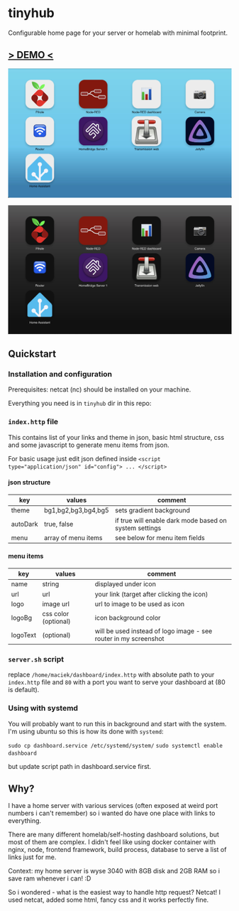 # tinyhub

Configurable home page for your server or homelab with minimal footprint.

## [> DEMO <](https://macap.github.io/tinyhub/)

![Tinyhub screenshot](/docs/bg2.jpg)

![Tinyhub dark mode screenshot](/docs/dark.jpg)

## Quickstart

### Installation and configuration

Prerequisites: netcat (nc) should be installed on your machine.

Everything you need is in `tinyhub` dir in this repo:

### `index.http` file

This contains list of your links and theme in json, basic html structure, css and some javascript to generate menu items from json.

For basic usage just edit json defined inside `<script type="application/json" id="config"> ... </script>`

#### json structure

| key      | values              | comment                                                |
| -------- | ------------------- | ------------------------------------------------------ |
| theme    | bg1,bg2,bg3,bg4,bg5 | sets gradient background                               |
| autoDark | true, false         | if true will enable dark mode based on system settings |
| menu     | array of menu items | see below for menu item fields                         |

#### menu items

| key      | values                  | comment                                                          |
| -------- | ----------------------- | ---------------------------------------------------------------- |
| name     | string                  | displayed under icon                                             |
| url      | url                     | your link (target after clicking the icon)                       |
| logo     | image url               | url to image to be used as icon                                  |
| logoBg   | css color (optional)    | icon background color                                            |
| logoText | <emoji sign> (optional) | will be used instead of logo image - see router in my screenshot |

### `server.sh` script

replace `/home/maciek/dashboard/index.http` with absolute path to your `index.http` file and `80` with a port you want to serve your dashboard at (80 is default).

### Using with systemd

You will probably want to run this in background and start with the system. I'm using ubuntu so this is how its done with `systemd`:

`sudo cp dashboard.service /etc/systemd/system/`
`sudo systemctl enable dashboard`

but update script path in dashboard.service first.

## Why?

I have a home server with various services (often exposed at weird port numbers i can't remember) so i wanted do have one place with links to everything.

There are many different homelab/self-hosting dashboard solutions, but most of them are complex. I didn't feel like using docker container with nginx, node, frontend framework, build process, database to serve a list of links just for me.

Context: my home server is wyse 3040 with 8GB disk and 2GB RAM so i save ram whenever i can! :D

So i wondered - what is the easiest way to handle http request? Netcat!
I used netcat, added some html, fancy css and it works perfectly fine.
